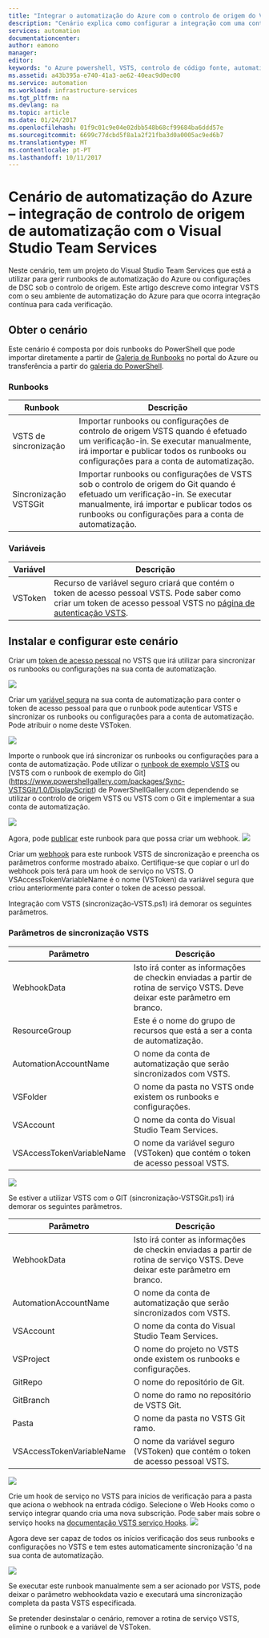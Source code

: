 ```yaml
---
title: "Integrar o automatização do Azure com o controlo de origem do Visual Stuido Team Services | Microsoft Docs"
description: "Cenário explica como configurar a integração com uma conta de automatização do Azure e o controlo de origem do Visual Stuido Team Services."
services: automation
documentationcenter: 
author: eamono
manager: 
editor: 
keywords: "o Azure powershell, VSTS, controlo de código fonte, automatização"
ms.assetid: a43b395a-e740-41a3-ae62-40eac9d0ec00
ms.service: automation
ms.workload: infrastructure-services
ms.tgt_pltfrm: na
ms.devlang: na
ms.topic: article
ms.date: 01/24/2017
ms.openlocfilehash: 01f9c01c9e04e02dbb548b68cf99684ba6ddd57e
ms.sourcegitcommit: 6699c77dcbd5f8a1a2f21fba3d0a0005ac9ed6b7
ms.translationtype: MT
ms.contentlocale: pt-PT
ms.lasthandoff: 10/11/2017
---
```

# <a name="azure-automation-scenario---automation-source-control-integration-with-visual-studio-team-services"></a>Cenário de automatização do Azure – integração de controlo de origem de automatização com o Visual Studio Team Services

Neste cenário, tem um projeto do Visual Studio Team Services que está a utilizar para gerir runbooks de automatização do Azure ou configurações de DSC sob o controlo de origem.
Este artigo descreve como integrar VSTS com o seu ambiente de automatização do Azure para que ocorra integração contínua para cada verificação.

## <a name="getting-the-scenario"></a>Obter o cenário

Este cenário é composta por dois runbooks do PowerShell que pode importar diretamente a partir de [Galeria de Runbooks](automation-runbook-gallery.md) no portal do Azure ou transferência a partir do [galeria do PowerShell](https://www.powershellgallery.com).

### <a name="runbooks"></a>Runbooks

Runbook | Descrição| 
--------|------------|
VSTS de sincronização | Importar runbooks ou configurações de controlo de origem VSTS quando é efetuado um verificação-in. Se executar manualmente, irá importar e publicar todos os runbooks ou configurações para a conta de automatização.| 
Sincronização VSTSGit | Importar runbooks ou configurações de VSTS sob o controlo de origem do Git quando é efetuado um verificação-in. Se executar manualmente, irá importar e publicar todos os runbooks ou configurações para a conta de automatização.|

### <a name="variables"></a>Variáveis

Variável | Descrição|
-----------|------------|
VSToken | Recurso de variável seguro criará que contém o token de acesso pessoal VSTS. Pode saber como criar um token de acesso pessoal VSTS no [página de autenticação VSTS](https://www.visualstudio.com/en-us/docs/integrate/get-started/auth/overview). 
## <a name="installing-and-configuring-this-scenario"></a>Instalar e configurar este cenário

Criar um [token de acesso pessoal](https://www.visualstudio.com/en-us/docs/integrate/get-started/auth/overview) no VSTS que irá utilizar para sincronizar os runbooks ou configurações na sua conta de automatização.

![](media/automation-scenario-source-control-integration-with-VSTS/VSTSPersonalToken.png) 

Criar um [variável segura](automation-variables.md) na sua conta de automatização para conter o token de acesso pessoal para que o runbook pode autenticar VSTS e sincronizar os runbooks ou configurações para a conta de automatização. Pode atribuir o nome deste VSToken. 

![](media/automation-scenario-source-control-integration-with-VSTS/VSTSTokenVariable.png)

Importe o runbook que irá sincronizar os runbooks ou configurações para a conta de automatização. Pode utilizar o [runbook de exemplo VSTS](https://www.powershellgallery.com/packages/Sync-VSTS/1.0/DisplayScript) ou [VSTS com o runbook de exemplo do Git] (https://www.powershellgallery.com/packages/Sync-VSTSGit/1.0/DisplayScript) de PowerShellGallery.com dependendo se utilizar o controlo de origem VSTS ou VSTS com o Git e implementar a sua conta de automatização.

![](media/automation-scenario-source-control-integration-with-VSTS/VSTSPowerShellGallery.png)

Agora, pode [publicar](automation-creating-importing-runbook.md#publishing-a-runbook) este runbook para que possa criar um webhook. 
![](media/automation-scenario-source-control-integration-with-VSTS/VSTSPublishRunbook.png)

Criar um [webhook](automation-webhooks.md) para este runbook VSTS de sincronização e preencha os parâmetros conforme mostrado abaixo. Certifique-se que copiar o url do webhook pois terá para um hook de serviço no VSTS. O VSAccessTokenVariableName é o nome (VSToken) da variável segura que criou anteriormente para conter o token de acesso pessoal. 

Integração com VSTS (sincronização-VSTS.ps1) irá demorar os seguintes parâmetros.
### <a name="sync-vsts-parameters"></a>Parâmetros de sincronização VSTS

Parâmetro | Descrição| 
--------|------------|
WebhookData | Isto irá conter as informações de checkin enviadas a partir de rotina de serviço VSTS. Deve deixar este parâmetro em branco.| 
ResourceGroup | Este é o nome do grupo de recursos que está a ser a conta de automatização.|
AutomationAccountName | O nome da conta de automatização que serão sincronizados com VSTS.|
VSFolder | O nome da pasta no VSTS onde existem os runbooks e configurações.|
VSAccount | O nome da conta do Visual Studio Team Services.| 
VSAccessTokenVariableName | O nome da variável seguro (VSToken) que contém o token de acesso pessoal VSTS.| 


![](media/automation-scenario-source-control-integration-with-VSTS/VSTSWebhook.png)

Se estiver a utilizar VSTS com o GIT (sincronização-VSTSGit.ps1) irá demorar os seguintes parâmetros.

Parâmetro | Descrição|
--------|------------|
WebhookData | Isto irá conter as informações de checkin enviadas a partir de rotina de serviço VSTS. Deve deixar este parâmetro em branco.| ResourceGroup | Este nome do grupo de recursos que está a ser a conta de automatização.|
AutomationAccountName | O nome da conta de automatização que serão sincronizados com VSTS.|
VSAccount | O nome da conta do Visual Studio Team Services.|
VSProject | O nome do projeto no VSTS onde existem os runbooks e configurações.|
GitRepo | O nome do repositório de Git.|
GitBranch | O nome do ramo no repositório de VSTS Git.|
Pasta | O nome da pasta no VSTS Git ramo.|
VSAccessTokenVariableName | O nome da variável seguro (VSToken) que contém o token de acesso pessoal VSTS.|

![](media/automation-scenario-source-control-integration-with-VSTS/VSTSGitWebhook.png)

Crie um hook de serviço no VSTS para inícios de verificação para a pasta que aciona o webhook na entrada código. Selecione o Web Hooks como o serviço integrar quando cria uma nova subscrição. Pode saber mais sobre o serviço hooks na [documentação VSTS serviço Hooks](https://www.visualstudio.com/en-us/docs/marketplace/integrate/service-hooks/get-started).
![](media/automation-scenario-source-control-integration-with-VSTS/VSTSServiceHook.png)

Agora deve ser capaz de todos os inícios verificação dos seus runbooks e configurações no VSTS e tem estes automaticamente sincronização 'd na sua conta de automatização.

![](media/automation-scenario-source-control-integration-with-VSTS/VSTSSyncRunbookOutput.png)

Se executar este runbook manualmente sem a ser acionado por VSTS, pode deixar o parâmetro webhookdata vazio e executará uma sincronização completa da pasta VSTS especificada.

Se pretender desinstalar o cenário, remover a rotina de serviço VSTS, elimine o runbook e a variável de VSToken.

